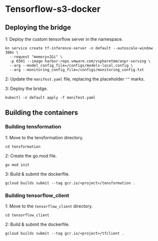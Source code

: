 # Tensorflow-s3-docker
## Deploying the bridge

1: Deploy the custom tensorflow server in the namespace.

```
kn service create tf-inference-server -n default --autoscale-window 300s \
  --request "memory=2Gi" \
  -p 8501 --image harbor-repo.vmware.com/vspheretmm/anpr-serving \
  --arg --model_config_file=/configs/models-local.config \
  --arg --monitoring_config_file=/configs/monitoring_config.txt
```

2: Update the `manifest.yaml` file, replacing the placeholder `""` marks.

3: Deploy the bridge.
```
kubectl -n default apply -f manifest.yaml
```

## Building the containers
### Building tensformation
1: Move to the tensformation directory.
```
cd tensformation
```

2: Create the go.mod file.
```
go mod init
```

3: Build & submit the dockerfile.
```
gcloud builds submit --tag gcr.io/<project>/tensformation .
```

### Building tensorflow_client
1: Move to the `tensorflow_client` directory.
```
cd tensorflow_client
```

2: Build & submit the dockerfile.
```
gcloud builds submit --tag gcr.io/<project>/tfclient .
```